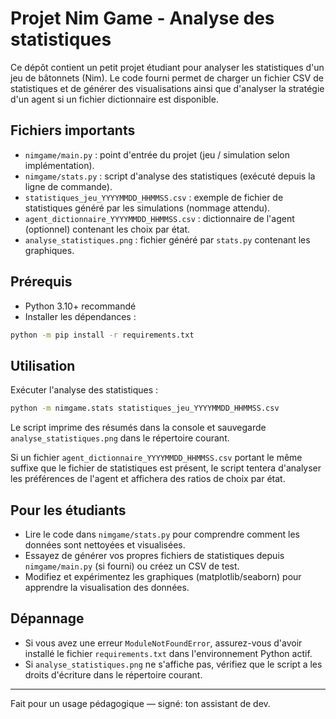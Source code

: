 # Projet Nim Game - Analyse des statistiques

Ce dépôt contient un petit projet étudiant pour analyser les statistiques d'un jeu de bâtonnets (Nim). Le code fourni permet de charger un fichier CSV de statistiques et de générer des visualisations ainsi que d'analyser la stratégie d'un agent si un fichier dictionnaire est disponible.

## Fichiers importants

- `nimgame/main.py` : point d'entrée du projet (jeu / simulation selon implémentation).
- `nimgame/stats.py` : script d'analyse des statistiques (exécuté depuis la ligne de commande).
- `statistiques_jeu_YYYYMMDD_HHMMSS.csv` : exemple de fichier de statistiques généré par les simulations (nommage attendu).
- `agent_dictionnaire_YYYYMMDD_HHMMSS.csv` : dictionnaire de l'agent (optionnel) contenant les choix par état.
- `analyse_statistiques.png` : fichier généré par `stats.py` contenant les graphiques.

## Prérequis

- Python 3.10+ recommandé
- Installer les dépendances :

```bash
python -m pip install -r requirements.txt
```

## Utilisation

Exécuter l'analyse des statistiques :

```bash
python -m nimgame.stats statistiques_jeu_YYYYMMDD_HHMMSS.csv
```

Le script imprime des résumés dans la console et sauvegarde `analyse_statistiques.png` dans le répertoire courant.

Si un fichier `agent_dictionnaire_YYYYMMDD_HHMMSS.csv` portant le même suffixe que le fichier de statistiques est présent, le script tentera d'analyser les préférences de l'agent et affichera des ratios de choix par état.

## Pour les étudiants

- Lire le code dans `nimgame/stats.py` pour comprendre comment les données sont nettoyées et visualisées.
- Essayez de générer vos propres fichiers de statistiques depuis `nimgame/main.py` (si fourni) ou créez un CSV de test.
- Modifiez et expérimentez les graphiques (matplotlib/seaborn) pour apprendre la visualisation des données.

## Dépannage

- Si vous avez une erreur `ModuleNotFoundError`, assurez-vous d'avoir installé le fichier `requirements.txt` dans l'environnement Python actif.
- Si `analyse_statistiques.png` ne s'affiche pas, vérifiez que le script a les droits d'écriture dans le répertoire courant.

---

Fait pour un usage pédagogique — signé: ton assistant de dev.
